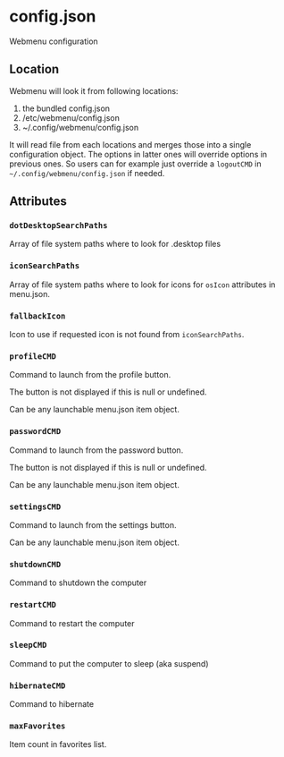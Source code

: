 # config.json

Webmenu configuration

## Location

Webmenu will look it from following locations:

  1. the bundled config.json
  2. /etc/webmenu/config.json
  3. ~/.config/webmenu/config.json

It will read file from each locations and merges those into a single
configuration object. The options in latter ones will override options in
previous ones. So users can for example just override a `logoutCMD` in
`~/.config/webmenu/config.json` if needed.

## Attributes


### `dotDesktopSearchPaths`

Array of file system paths where to look for .desktop files

### `iconSearchPaths`

Array of file system paths where to look for icons for `osIcon` attributes in
menu.json.

### `fallbackIcon`

Icon to use if requested icon is not found from `iconSearchPaths`.

### `profileCMD`

Command to launch from the profile button.

The button is not displayed if this is null or undefined.

Can be any launchable menu.json item object.

### `passwordCMD`

Command to launch from the password button.

The button is not displayed if this is null or undefined.

Can be any launchable menu.json item object.


### `settingsCMD`

Command to launch from the settings button.

Can be any launchable menu.json item object.

### `shutdownCMD`

Command to shutdown the computer

### `restartCMD`

Command to restart the computer

### `sleepCMD`

Command to put the computer to sleep (aka suspend)

### `hibernateCMD`

Command to hibernate

### `maxFavorites`

Item count in favorites list.

